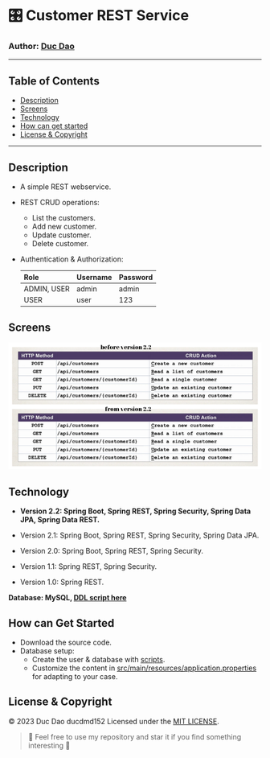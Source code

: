 # 🎛 Customer REST Service
### Author: **[Duc Dao](https://beacons.ai/ducdmd152)**
--------------------------------------------------
## Table of Contents
- [Description](#description)
- [Screens](#screens)
- [Technology](#technology)
- [How can get started](#how-can-get-started)
- [License & Copyright](#license--copyright)
--------------------------------------------------

## Description
- A simple REST webservice.
- REST CRUD operations:
    - List the customers.
    - Add new customer.
    - Update customer.
    - Delete customer.
- Authentication & Authorization:

    | Role        | Username | Password |
    |-------------|----------|----------|
    | ADMIN, USER | admin    | admin    |
    | USER        | user     | 123      |

## Screens
  ![API Endpoints](https://github.com/ducdmd152/customer-REST-service/blob/main/readme.png)
## Technology
- **Version 2.2: Spring Boot, Spring REST, Spring Security, Spring Data JPA, Spring Data REST.**

- Version 2.1: Spring Boot, Spring REST, Spring Security, Spring Data JPA.

- Version 2.0: Spring Boot, Spring REST, Spring Security.

- Version 1.1: Spring REST, Spring Security.

- Version 1.0: Spring REST.

**Database: MySQL, [DDL script here](https://github.com/ducdmd152/customer-REST-service/tree/3173ccf49a61193b057cab986d3c43ebd903f016/sql-scripts)**

## How can Get Started

- Download the source code.
- Database setup:
    - Create the user & database with [scripts](https://github.com/ducdmd152/customer-REST-service/tree/3173ccf49a61193b057cab986d3c43ebd903f016/sql-scripts).
    - Customize the content in [src/main/resources/application.properties](https://github.com/ducdmd152/customer-REST-service/blob/main/src/main/resources/application.properties) for adapting to your case.
   

## License & Copyright
&copy; 2023 Duc Dao ducdmd152 Licensed under the [MIT LICENSE](https://github.com/ducdmd152/customer-REST-service/blob/main/LICENSE).

> 🤟 Feel free to use my repository and star it if you find something interesting 🤟
